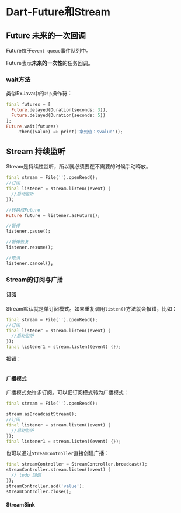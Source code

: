 # Dart-Future和Stream


<!--more-->

## Future 未来的一次回调

Future位于`event queue`事件队列中。

Future表示**未来的一次性**的任务回调。

### wait方法

类似RxJava中的`zip`操作符：

```dart
final futures = [
  Future.delayed(Duration(seconds: 3)),
  Future.delayed(Duration(seconds: 5))
];
Future.wait(futures)
    .then((value) => print('拿到值：$value'));
```
## Stream 持续监听

Stream是持续性监听，所以就必须要在不需要的时候手动释放。

```dart
final stream = File('').openRead();
//订阅
final listener = stream.listen((event) {
  //启动监听
});

//转换成Future
Future future = listener.asFuture();

//暂停
listener.pause();

//暂停恢复
listener.resume();

//取消
listener.cancel();
```

### Stream的订阅与广播

#### 订阅

Stream默认就是单订阅模式。如果重复调用`listen()`方法就会报错，比如：

```dart
final stream = File('').openRead();
//订阅
final listener = stream.listen((event) {
  //启动监听
});
final listener1 = stream.listen((event) {});
```

报错：

```bash

```

#### 广播模式

广播模式允许多订阅。可以把订阅模式转为广播模式：

```dart
final stream = File('').openRead();

stream.asBroadcastStream();
//订阅
final listener = stream.listen((event) {
  //启动监听
});
final listener1 = stream.listen((event) {});
```

也可以通过`StreamController`直接创建广播：

```dart
final streamController = StreamController.broadcast();
streamController.stream.listen((event) {
  // todo 回调
});
streamController.add('value');
streamController.close();
```

#### StreamSink


